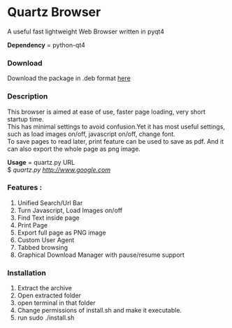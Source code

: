 # Quartz Browser
A useful fast lightweight Web Browser written in pyqt4

**Dependency** = python-qt4  

### Download
Download the package in .deb format [here](http://github.com/ksharindam/quartz-browser/releases)
### Description
This browser is aimed at ease of use, faster page loading, very short startup time.  
This has minimal settings to avoid confusion.Yet it has most useful settings, such as load images on/off, javascript on/off, change font.  
To save pages to read later, print feature can be used to save as pdf. And it can also export the whole page as png image.  


**Usage** = quartz.py URL  
 $ *quartz.py http://www.google.com*  
 
 
### Features :  
 1. Unified Search/Url Bar  
 2. Turn Javascript, Load Images on/off  
 3. Find Text inside page  
 4. Print Page  
 5. Export full page as PNG image  
 6. Custom User Agent  
 7. Tabbed browsing  
 8. Graphical Download Manager with pause/resume support  

### Installation
 1. Extract the archive  
 2. Open extracted folder  
 3. open terminal in that folder  
 4. Change permissions of install.sh and make it executable.
 5. run sudo ./install.sh
